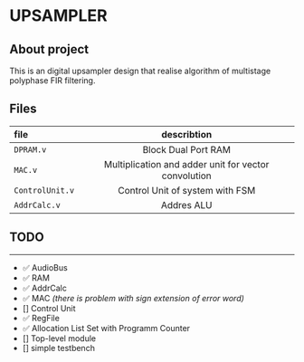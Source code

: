 # UPSAMPLER

## About project

This is an digital upsampler design that realise algorithm of multistage polyphase FIR filtering.

## Files

|file    | describtion |
|:-------|:-----------:|
`DPRAM.v`|Block Dual Port RAM
`MAC.v`  |Multiplication and adder unit for vector convolution
`ControlUnit.v`|Control Unit of system with FSM
`AddrCalc.v`|Addres ALU

## TODO

-------------------------------

* ✅ AudioBus
* ✅ RAM
* ✅ AddrCalc
* ✅ MAC _(there is problem with sign extension of error word)_
* [] Control Unit
* ✅ RegFile
* ✅ Allocation List Set with Programm Counter
* [] Top-level module
* [] simple testbench
